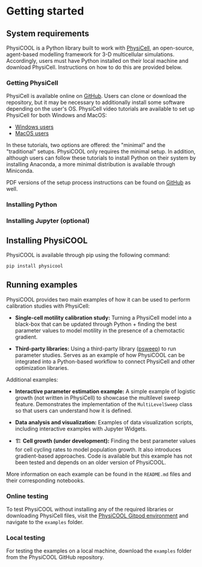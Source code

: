 # Getting started

## System requirements

PhysiCOOL is a Python library built to work with [PhysiCell](https://github.com/MathCancer/PhysiCell), an open-source, agent-based modelling framework for 3-D multicellular simulations. Accordingly, users must have Python installed on their local machine and download PhysiCell. Instructions on how to do this are provided below.

### Getting PhysiCell

PhysiCell is available online on [GitHub](https://github.com/MathCancer/PhysiCell). Users can clone or download the repository, but it may be necessary to additionally install some software depending on the user's OS. PhysiCell video tutorials are available to set up PhysiCell for both Windows and MacOS:

- [Windows users](https://www.youtube.com/watch?v=hIP4JUrViRA)
- [MacOS users](https://www.youtube.com/watch?v=Sq9nfKS5U0E)

In these tutorials, two options are offered: the "minimal" and the "traditional" setups. PhysiCOOL only requires the minimal setup. In addition, although users can follow these tutorials to install Python on their system by installing Anaconda, a more minimal distribution is available through Miniconda.

PDF versions of the setup process instructions can be found on [GitHub](https://github.com/physicell-training/ws2022/tree/main/setup) as well.

### Installing Python



### Installing Jupyter (optional)

## Installing PhysiCOOL

PhysiCOOL is available through pip using the following command:

```sh
pip install physicool
```

## Running examples

PhysiCOOL provides two main examples of how it can be used to perform calibration studies with PhysiCell:

- **Single-cell motility calibration study:**
Turning a PhysiCell model into a black-box that can be updated through Python + finding the best parameter values to model motility in the presence of a chemotactic gradient.

- **Third-party libraries:**
Using a third-party library ([psweep](https://github.com/elcorto/psweep)) to run parameter studies. Serves as an example of how PhysiCOOL can be integrated into a Python-based workflow to connect PhysiCell and other optimization libraries.

Additional examples:

- **Interactive parameter estimation example:**
A simple example of logistic growth (not written in PhysiCell) to showcase the multilevel sweep feature. Demonstrates the implementation of the `MultiLevelSweep` class so that users can understand how it is defined.

- **Data analysis and visualization:**
Examples of data visualization scripts, including interactive examples with Jupyter Widgets.

- 🏗️ **Cell growth (under development):**
Finding the best parameter values for cell cycling rates to model population growth. It also introduces 
gradient-based approaches. Code is available but this example has not been tested and depends on an older version of PhysiCOOL.

More information on each example can be found in the `README.md` files and their corresponding notebooks.

### Online testing

To test PhysiCOOL without installing any of the required libraries or downloading PhysiCell files, visit the [PhysiCOOL Gitpod environment](https://gitpod.io/##https://github.com/IGGoncalves/PhysiCOOL) and navigate to the `examples` folder.

### Local testing

For testing the examples on a local machine, download the `examples` folder from the PhysiCOOL GitHub repository.
